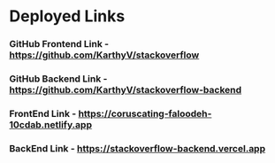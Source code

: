 # Deployed Links

### GitHub Frontend Link - https://github.com/KarthyV/stackoverflow
### GitHub Backend Link - https://github.com/KarthyV/stackoverflow-backend
### FrontEnd Link - https://coruscating-faloodeh-10cdab.netlify.app
### BackEnd Link - https://stackoverflow-backend.vercel.app

